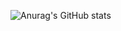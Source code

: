 ![Anurag's GitHub stats](https://github-readme-stats.vercel.app/api?username=Marvin4200&show_icons=true&theme=radical)
